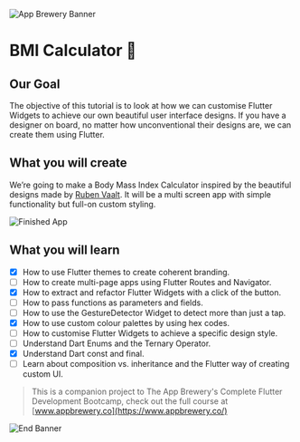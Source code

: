 ![App Brewery Banner](https://github.com/londonappbrewery/Images/blob/master/AppBreweryBanner.png)


# BMI Calculator 💪

## Our Goal

The objective of this tutorial is to look at how we can customise Flutter Widgets to achieve our own beautiful user interface designs. If you have a designer on board, no matter how unconventional their designs are, we can create them using Flutter. 


## What you will create

We’re going to make a Body Mass Index Calculator inspired by the beautiful designs made by [Ruben Vaalt](https://dribbble.com/shots/4585382-Simple-BMI-Calculator). It will be a multi screen app with simple functionality but full-on custom styling. 

![Finished App](https://github.com/londonappbrewery/Images/blob/master/bmi-calc-demo.gif)

## What you will learn

- [x] How to use Flutter themes to create coherent branding. 
- [ ] How to create multi-page apps using Flutter Routes and Navigator.
- [x] How to extract and refactor Flutter Widgets with a click of the button. 
- [ ] How to pass functions as parameters and fields.
- [ ] How to use the GestureDetector Widget to detect more than just a tap.
- [x] How to use custom colour palettes by using hex codes.
- [ ] How to customise Flutter Widgets to achieve a specific design style.
- [ ] Understand Dart Enums and the Ternary Operator.
- [x] Understand Dart const and final.
- [ ] Learn about composition vs. inheritance and the Flutter way of creating custom UI.

>This is a companion project to The App Brewery's Complete Flutter Development Bootcamp, check out the full course at [www.appbrewery.co](https://www.appbrewery.co/)

![End Banner](https://github.com/londonappbrewery/Images/blob/master/readme-end-banner.png)
